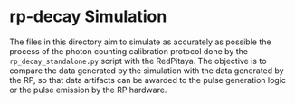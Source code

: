
# rp-decay Simulation

The files in this directory aim to simulate as accurately as possible the process of the photon counting calibration protocol done by the ```rp_decay_standalone.py``` script with the RedPitaya.
The objective is to compare the data generated by the simulation with the data generated by the RP, so that data artifacts can be awarded to the pulse generation logic or the pulse emission by the RP hardware.